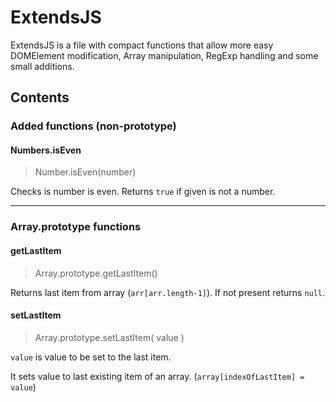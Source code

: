 # ExtendsJS

ExtendsJS is a file with compact functions that allow more easy DOMElement modification, Array manipulation, RegExp handling and some small additions.

## Contents

### Added functions (non-prototype)


#### Numbers.isEven
>Number.isEven(number)

Checks is number is even. Returns `true` if given is not a number.

---

### Array.prototype functions

#### getLastItem
>Array.prototype.getLastItem()

Returns last item from array (`arr[arr.length-1]`). If not present returns `null`.

#### setLastItem
>Array.prototype.setLastItem( value )

`value` is value to be set to the last item.

It sets value to last existing item of an array. (`array[indexOfLastItem] = value`)